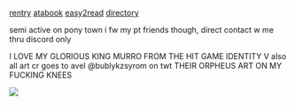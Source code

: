 [rentry](https://rentry.co/orph) [atabook](https://ovrpheus.atabook.org/) [easy2read](https://rentry.co/novoamor) [directory](https://rentry.co/ovrpheus)

semi active on pony town i fw my pt friends though, direct contact w me thru discord only

I LOVE MY GLORIOUS KING MURRO FROM THE HIT GAME IDENTITY V
also all art cr goes to avel @bublykzsyrom on twt THEIR ORPHEUS ART ON MY FUCKING KNEES

<img src="https://pbs.twimg.com/media/GczgowebcAI62ol?format=png&name=small"/> 
